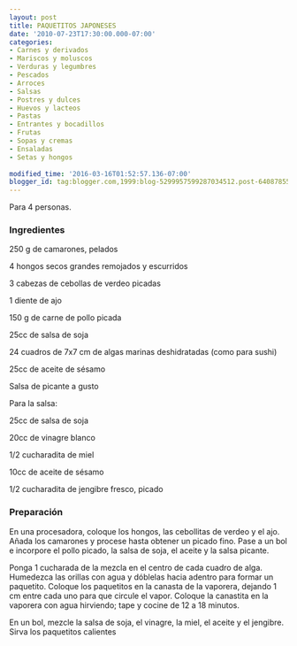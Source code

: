 ```yaml
---
layout: post
title: PAQUETITOS JAPONESES
date: '2010-07-23T17:30:00.000-07:00'
categories:
- Carnes y derivados
- Mariscos y moluscos
- Verduras y legumbres
- Pescados
- Arroces
- Salsas
- Postres y dulces
- Huevos y lacteos
- Pastas
- Entrantes y bocadillos
- Frutas
- Sopas y cremas
- Ensaladas
- Setas y hongos
 
modified_time: '2016-03-16T01:52:57.136-07:00'
blogger_id: tag:blogger.com,1999:blog-5299957599287034512.post-6408785519390988448
---
```


Para 4 personas.

<h3>Ingredientes</h3>

250 g de camarones, pelados

4 hongos secos grandes remojados y escurridos

3 cabezas de cebollas de verdeo picadas

1 diente de ajo

150 g de carne de pollo picada

25cc de salsa de soja

24 cuadros de 7x7 cm de algas marinas deshidratadas (como para sushi)

25cc de aceite de sésamo

Salsa de picante a gusto

Para la salsa:

25cc de salsa de soja

20cc de vinagre blanco

1/2 cucharadita de miel

10cc de aceite de sésamo

1/2 cucharadita de jengibre fresco, picado

<h3>Preparación</h3>

En una procesadora, coloque los hongos, las cebollitas de verdeo y el ajo. Añada los camarones y procese hasta obtener un picado fino. Pase a un bol e incorpore el pollo picado, la salsa de soja, el aceite y la salsa picante.

Ponga 1 cucharada de la mezcla en el centro de cada cuadro de alga. Humedezca las orillas con agua y dóblelas hacia adentro para formar un paquetito. Coloque los paquetitos en la canasta de la vaporera, dejando 1 cm entre cada uno para que circule el vapor. Coloque la canastita en la vaporera con agua hirviendo; tape y cocine de 12 a 18 minutos.

En un bol, mezcle la salsa de soja, el vinagre, la miel, el aceite y el jengibre. Sirva los paquetitos calientes

